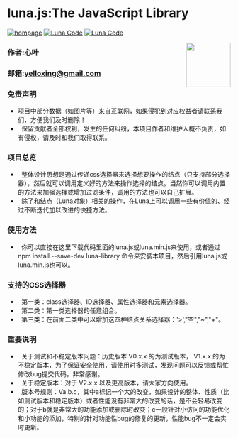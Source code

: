 # luna.js:The JavaScript Library

[![hompage](https://github.com/yelloxing/Luna.js/blob/master/SVG/github.svg)](https://github.com/yelloxing)
[![Luna Code](https://github.com/yelloxing/Luna.js/blob/master/SVG/luna.svg)](https://github.com/yelloxing/Luna.js)
[![Luna Code](https://github.com/yelloxing/Luna.js/blob/master/SVG/license.svg)](https://github.com/yelloxing/Luna.js/blob/master/LICENSE)

<img align="right" height="100" src="https://github.com/yelloxing/Luna.js/blob/master/luna.png">

### 作者:心叶
### 邮箱:yelloxing@gmail.com

### 免责声明
*   项目中部分数据（如图片等）来自互联网，如果侵犯到对应权益者请联系我们，方便我们及时删除！
*   保留贡献者全部权利，发生的任何纠纷，本项目作者和维护人概不负责，如有侵权，请及时和我们取得联系。

### 项目总览
*   整体设计思想是通过传递css选择器来选择想要操作的结点（只支持部分选择器），然后就可以调用定义好的方法来操作选择的结点。当然你可以调用内置的方法来加强选择或增加过滤条件，调用的方法也可以自己扩展。
*   除了和结点（Luna对象）相关的操作，在Luna上可以调用一些有价值的、经过不断迭代加以改进的快捷方法。

### 使用方法
*   你可以直接在这里下载代码里面的luna.js或luna.min.js来使用，或者通过npm install --save-dev luna-library 命令来安装本项目，然后引用luna.js或luna.min.js也可以。

### 支持的CSS选择器
*   第一类：class选择器、ID选择器、属性选择器和元素选择器。
*   第二类：第一类选择器的任意组合。
*   第三类：在前面二类中可以增加这四种结点关系选择器：'>',"空","~","+"。

### 重要说明
*   关于测试和不稳定版本问题：历史版本 V0.x.x 的为测试版本， V1.x.x 的为不稳定版本，为了保证安全使用，请使用时多测试，发现问题可以反馈或帮忙修改bug提交代码，非常感谢。
*   关于稳定版本：对于 V2.x.x 以及更高版本，请大家方向使用。
*   版本号规则：Va.b.c，其中a标记一个大的改变，如果设计的整体、性质（比如测试版本和稳定版本）或者性能没有非常大的改变的话，是不会轻易改变的；对于b就是非常大的功能添加或删除时改变；c一般针对小访问的功能优化和小功能的添加，特别的针对功能性bug的修复的更新，性能bug不一定会实时更新。
